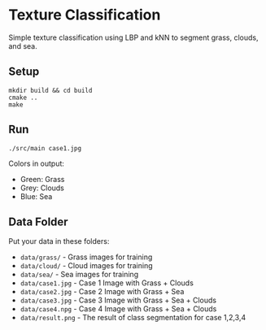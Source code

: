 # Texture Classification

Simple texture classification using LBP and kNN to segment grass, clouds, and sea.

## Setup

```
mkdir build && cd build
cmake ..
make
```

## Run

```
./src/main case1.jpg
```

Colors in output:

- Green: Grass
- Grey: Clouds
- Blue: Sea

## Data Folder

Put your data in these folders:

- `data/grass/` - Grass images for training
- `data/cloud/` - Cloud images for training
- `data/sea/` - Sea images for training
- `data/case1.jpg` - Case 1 Image with Grass + Clouds
- `data/case2.jpg` - Case 2 Image with Grass + Sea
- `data/case3.jpg` - Case 3 Image with Grass + Sea + Clouds
- `data/case4.npg` - Case 4 Image with Grass + Sea + Clouds
- `data/result.png` - The result of class segmentation for case 1,2,3,4
